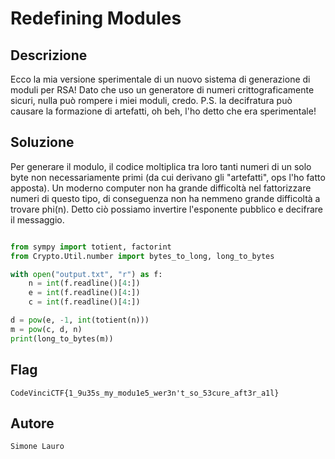 # Redefining Modules

## Descrizione

Ecco la mia versione sperimentale di un nuovo sistema di generazione di moduli per RSA!
Dato che uso un generatore di numeri crittograficamente sicuri, nulla può rompere i miei moduli, credo.
P.S. la decifratura può causare la formazione di artefatti, oh beh, l'ho detto che era sperimentale!

## Soluzione

Per generare il modulo, il codice moltiplica tra loro tanti numeri di un solo byte non necessariamente primi (da cui derivano gli "artefatti", ops l'ho fatto apposta).
Un moderno computer non ha grande difficoltà nel fattorizzare numeri di questo tipo, di conseguenza non ha nemmeno grande difficoltà a trovare phi(n). Detto ciò possiamo invertire l'esponente pubblico e decifrare il messaggio.

```python

from sympy import totient, factorint
from Crypto.Util.number import bytes_to_long, long_to_bytes

with open("output.txt", "r") as f:
    n = int(f.readline()[4:])
    e = int(f.readline()[4:])
    c = int(f.readline()[4:])

d = pow(e, -1, int(totient(n)))
m = pow(c, d, n)
print(long_to_bytes(m))

```

## Flag

`CodeVinciCTF{1_9u35s_my_modu1e5_wer3n't_so_53cure_aft3r_a1l}`


## Autore

`Simone Lauro`
